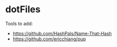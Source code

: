 # dotFiles

Tools to add:
- https://github.com/HashPals/Name-That-Hash
- https://github.com/ericchiang/pup

